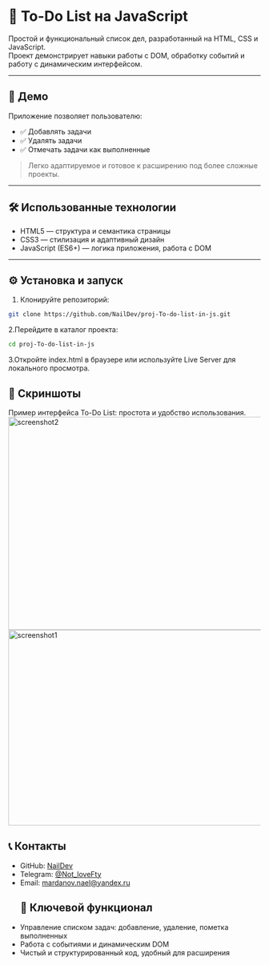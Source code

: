 # 📌 To-Do List на JavaScript

Простой и функциональный список дел, разработанный на HTML, CSS и JavaScript.  
Проект демонстрирует навыки работы с DOM, обработку событий и работу с динамическим интерфейсом.  

---

## 🚀 Демо
Приложение позволяет пользователю:

- ✅ Добавлять задачи  
- ✅ Удалять задачи  
- ✅ Отмечать задачи как выполненные  

> Легко адаптируемое и готовое к расширению под более сложные проекты.

---

## 🛠️ Использованные технологии

- HTML5 — структура и семантика страницы  
- CSS3 — стилизация и адаптивный дизайн  
- JavaScript (ES6+) — логика приложения, работа с DOM  

---

## ⚙️ Установка и запуск

1. Клонируйте репозиторий:

```bash
git clone https://github.com/NailDev/proj-To-do-list-in-js.git
```
2.Перейдите в каталог проекта:
```bash
cd proj-To-do-list-in-js
```
3.Откройте index.html в браузере или используйте Live Server для локального просмотра.
## 📸 Скриншоты
Пример интерфейса To-Do List: простота и удобство использования.    <img width="614" height="426" alt="screenshot2" src="https://github.com/user-attachments/assets/79b09356-f4f4-4804-9d81-cbd4eaa6150c" />
<img width="681" height="391" alt="screenshot1" src="https://github.com/user-attachments/assets/64926715-3e68-46bf-a923-8a387d863b5b" />

## 📞 Контакты
- GitHub: [NailDev](https://github.com/NailDev)
- Telegram: [@Not_loveFty](https://t.me/Not_loveFty)
- Email: mardanov.nael@yandex.ru
  ## 📝 Ключевой функционал
- Управление списком задач: добавление, удаление, пометка выполненных  
- Работа с событиями и динамическим DOM  
- Чистый и структурированный код, удобный для расширения  


